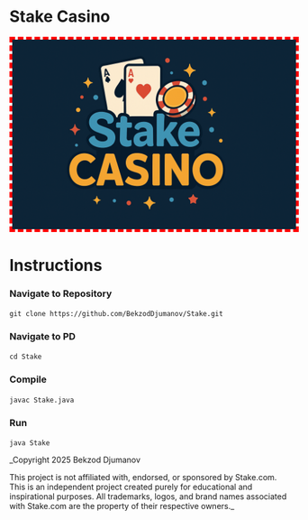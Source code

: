 # Stake Casino
<p align="center">
  <img src="Stake.png" alt="Stake Logo" style="border: 5px dashed red;" />
</p>

# Instructions

### Navigate to Repository
```git clone https://github.com/BekzodDjumanov/Stake.git```

### Navigate to PD
```cd Stake```

### Compile
```javac Stake.java```

### Run
```java Stake```

_Copyright 2025 Bekzod Djumanov

This project is not affiliated with, endorsed, or sponsored by Stake.com.
This is an independent project created purely for educational and inspirational purposes.
All trademarks, logos, and brand names associated with Stake.com are the property of their respective owners._


